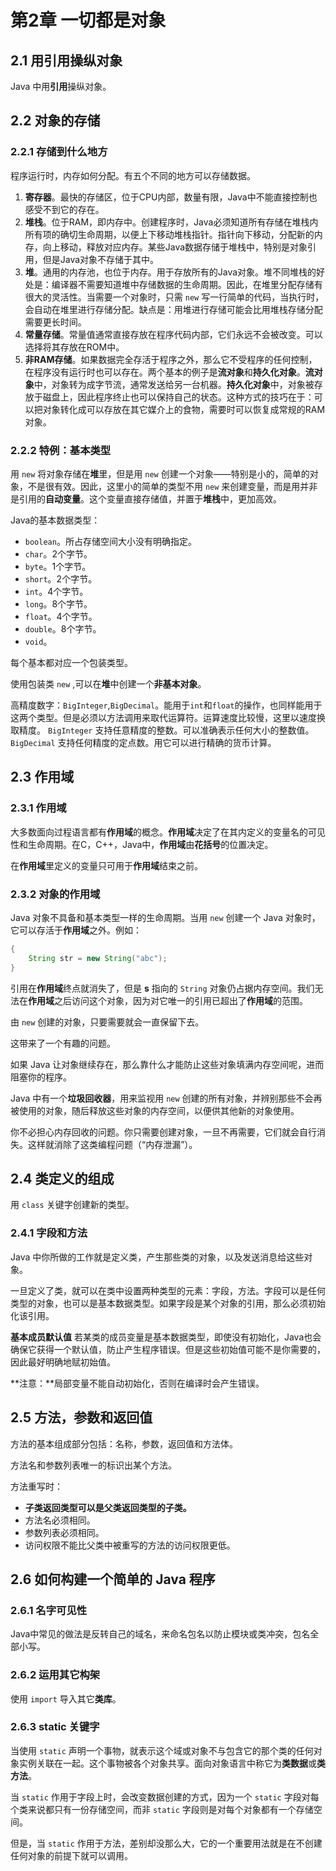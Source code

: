 # 第2章 一切都是对象

## 2.1 用引用操纵对象

Java 中用**引用**操纵对象。

## 2.2 对象的存储

### 2.2.1 存储到什么地方
程序运行时，内存如何分配。有五个不同的地方可以存储数据。

1. **寄存器**。最快的存储区，位于CPU内部，数量有限，Java中不能直接控制也感受不到它的存在。
2. **堆栈**。位于RAM，即内存中。创建程序时，Java必须知道所有存储在堆栈内所有项的确切生命周期，以便上下移动堆栈指针。指针向下移动，分配新的内存，向上移动，释放对应内存。某些Java数据存储于堆栈中，特别是对象引用，但是Java对象不存储于其中。
3. **堆**。通用的内存池，也位于内存。用于存放所有的Java对象。堆不同堆栈的好处是：编译器不需要知道堆中存储数据的生命周期。因此，在堆里分配存储有很大的灵活性。当需要一个对象时，只需 `new` 写一行简单的代码，当执行时，会自动在堆里进行存储分配。缺点是：用堆进行存储可能会比用堆栈存储分配需要更长时间。
4. **常量存储**。常量值通常直接存放在程序代码内部，它们永远不会被改变。可以选择将其存放在ROM中。
5. **非RAM存储**。如果数据完全存活于程序之外，那么它不受程序的任何控制，在程序没有运行时也可以存在。两个基本的例子是**流对象**和**持久化对象**。**流对象**中，对象转为成字节流，通常发送给另一台机器。**持久化对象**中，对象被存放于磁盘上，因此程序终止也可以保持自己的状态。这种方式的技巧在于：可以把对象转化成可以存放在其它媒介上的食物，需要时可以恢复成常规的RAM对象。

### 2.2.2 特例：基本类型

用 `new` 将对象存储在**堆**里，但是用 `new` 创建一个对象——特别是小的，简单的对象，不是很有效。因此，这里小的简单的类型不用 `new` 来创建变量，而是用并非是引用的**自动变量**。这个变量直接存储值，并置于**堆栈**中，更加高效。

Java的基本数据类型：
- `boolean`。所占存储空间大小没有明确指定。
- `char`。2个字节。
- `byte`。1个字节。
- `short`。2个字节。
- `int`。4个字节。
- `long`。8个字节。
- `float`。4个字节。
- `double`。8个字节。
- `void`。

每个基本都对应一个包装类型。

使用包装类 `new` ,可以在**堆**中创建一个**非基本对象**。

高精度数字：`BigInteger`,`BigDecimal`。能用于`int`和`float`的操作，也同样能用于这两个类型。但是必须以方法调用来取代运算符。运算速度比较慢，这里以速度换取精度。
`BigInteger` 支持任意精度的整数。可以准确表示任何大小的整数值。
`BigDecimal` 支持任何精度的定点数。用它可以进行精确的货币计算。


## 2.3 作用域
### 2.3.1 作用域
大多数面向过程语言都有**作用域**的概念。**作用域**决定了在其内定义的变量名的可见性和生命周期。在C，C++，Java中，**作用域**由**花括号**的位置决定。

在**作用域**里定义的变量只可用于**作用域**结束之前。

### 2.3.2 对象的作用域
Java 对象不具备和基本类型一样的生命周期。当用 `new` 创建一个 Java 对象时，它可以存活于**作用域**之外。例如：
```java
{
    String str = new String("abc");
}
```
引用在**作用域**终点就消失了，但是 **s** 指向的 `String` 对象仍占据内存空间。我们无法在**作用域**之后访问这个对象，因为对它唯一的引用已超出了**作用域**的范围。

由 `new` 创建的对象，只要需要就会一直保留下去。

这带来了一个有趣的问题。

如果 Java 让对象继续存在，那么靠什么才能防止这些对象填满内存空间呢，进而阻塞你的程序。

Java 中有一个**垃圾回收器**，用来监视用 `new` 创建的所有对象，并辨别那些不会再被使用的对象，随后释放这些对象的内存空间，以便供其他新的对象使用。

你不必担心内存回收的问题。你只需要创建对象，一旦不再需要，它们就会自行消失。这样就消除了这类编程问题（“内存泄漏”）。

## 2.4 类定义的组成
用 `class` 关键字创建新的类型。

### 2.4.1 字段和方法
Java 中你所做的工作就是定义类，产生那些类的对象，以及发送消息给这些对象。

一旦定义了类，就可以在类中设置两种类型的元素：字段，方法。字段可以是任何类型的对象，也可以是基本数据类型。如果字段是某个对象的引用，那么必须初始化该引用。

**基本成员默认值**
若某类的成员变量是基本数据类型，即使没有初始化，Java也会确保它获得一个默认值，防止产生程序错误。但是这些初始值可能不是你需要的，因此最好明确地赋初始值。

**注意：**局部变量不能自动初始化，否则在编译时会产生错误。

## 2.5 方法，参数和返回值

方法的基本组成部分包括：名称，参数，返回值和方法体。

方法名和参数列表唯一的标识出某个方法。

方法重写时：
- **子类返回类型可以是父类返回类型的子类。**
- 方法名必须相同。
- 参数列表必须相同。
- 访问权限不能比父类中被重写的方法的访问权限更低。

## 2.6 如何构建一个简单的 Java 程序
### 2.6.1 名字可见性
Java中常见的做法是反转自己的域名，来命名包名以防止模块或类冲突，包名全部小写。

### 2.6.2 运用其它构架
使用 `import` 导入其它**类库**。

### 2.6.3 static 关键字
当使用 `static` 声明一个事物，就表示这个域或对象不与包含它的那个类的任何对象实例关联在一起。这个事物被各个对象共享。面向对象语言中称它为**类数据**或**类方法**。

当 `static` 作用于字段上时，会改变数据创建的方式，因为一个 `static` 字段对每个类来说都只有一份存储空间，而非 `static` 字段则是对每个对象都有一个存储空间。

但是，当 `static` 作用于方法，差别却没那么大，它的一个重要用法就是在不创建任何对象的前提下就可以调用。